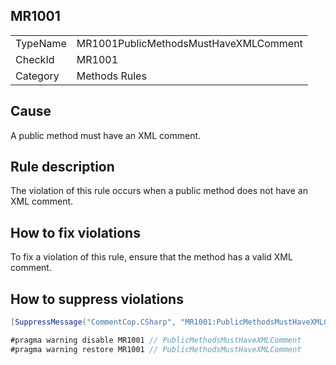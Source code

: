 ## MR1001

<table>
<tr>
  <td>TypeName</td>
  <td>MR1001PublicMethodsMustHaveXMLComment</td>
</tr>
<tr>
  <td>CheckId</td>
  <td>MR1001</td>
</tr>
<tr>
  <td>Category</td>
  <td>Methods Rules</td>
</tr>
</table>

## Cause

A public method must have an XML comment.

## Rule description

The violation of this rule occurs when a public method does not have an XML comment.

## How to fix violations

To fix a violation of this rule, ensure that the method has a valid XML comment.

## How to suppress violations

```csharp
[SuppressMessage("CommentCop.CSharp", "MR1001:PublicMethodsMustHaveXMLComment", Justification = "Reviewed.")]
```

```csharp
#pragma warning disable MR1001 // PublicMethodsMustHaveXMLComment
#pragma warning restore MR1001 // PublicMethodsMustHaveXMLComment
```